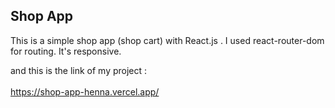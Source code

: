 ## Shop App

This is a simple shop app (shop cart) with React.js . I used react-router-dom for routing. It's responsive.
<br />

and this is the link of my project :
<br/>
<br/>
https://shop-app-henna.vercel.app/
